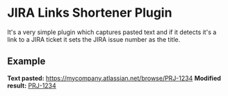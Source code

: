 # JIRA Links Shortener Plugin

It's a very simple plugin which captures pasted text and if it detects it's a link to a JIRA ticket it sets the JIRA issue number as the title. 

## Example
**Text pasted:** https://mycompany.atlassian.net/browse/PRJ-1234
**Modified result:** [PRJ-1234](https://mycompany.atlassian.net/browse/PRJ-1234)
